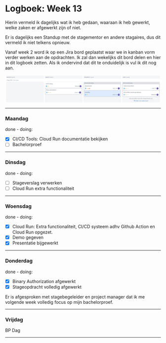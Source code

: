 # Logboek: Week 13

Hierin vermeld ik dagelijks wat ik heb gedaan, waaraan ik heb gewerkt, welke zaken er afgewerkt zijn of niet.

Er is dagelijks een Standup met de stagementor en andere stagaires, dus dit vermeld ik niet telkens opnieuw.

Vanaf week 2 word ik op een Jira bord geplaatst waar we in kanban vorm verder werken aan de opdrachten. Ik zal dan wekelijks dit bord delen en hier in dit logboek zetten. Als ik ondervind dat dit te onduidelijk is vul ik dit nog aan.

![kanban](img/kanban-w13.jpg)

---

### **Maandag**

done - doing:

- [x] CI/CD Tools: Cloud Run documentatie bekijken
- [ ] Bachelorproef

---

### **Dinsdag**

done - doing:

- [ ] Stageverslag verwerken 
- [ ] Cloud Run extra functionaliteit 

---

### **Woensdag**

done - doing:

- [x] Cloud Run: Extra functionaliteit, CI/CD systeem adhv Github Action en Cloud Run opgezet.
- [x] Demo gegeven
- [x] Presentatie bijgewerkt

---

### **Donderdag**

done - doing:

- [x] Binary Authorization afgewerkt
- [x] Stageopdracht volledig afgewerkt

Er is afgesproken met stagebegeleider en project manager dat ik me volgende week volledig focus op mijn bachelorproef.

---

### **Vrijdag**

BP Dag

---
